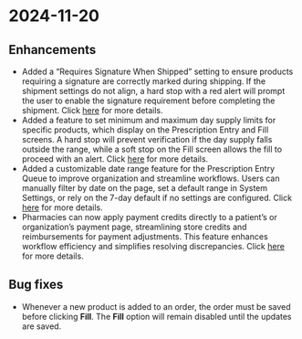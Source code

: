 # 2024-11-20

## Enhancements

* Added a “Requires Signature When Shipped” setting to ensure products requiring a signature are correctly marked during shipping. If the shipment settings do not align, a hard stop with a red alert will prompt the user to enable the signature requirement before completing the shipment. Click [here](../maintenance/products/ensuring-signature-requirement-for-shipments.md) for more details.&#x20;
* Added a feature to set minimum and maximum day supply limits for specific products, which display on the Prescription Entry and Fill screens. A hard stop will prevent verification if the day supply falls outside the range, while a soft stop on the Fill screen allows the fill to proceed with an alert. Click [here](../maintenance/products/setting-minimum-and-maximum-day-supply-for-products.md) for more details.&#x20;
* Added a customizable date range feature for the Prescription Entry Queue to improve organization and streamline workflows. Users can manually filter by date on the page, set a default range in System Settings, or rely on the 7-day default if no settings are configured. Click [here](../pharmacy/rx-entry-queue/configuring-a-default-date-range-for-the-prescription-entry-queue.md) for more details.&#x20;
* Pharmacies can now apply payment credits directly to a patient’s or organization’s payment page, streamlining store credits and reimbursements for payment adjustments. This feature enhances workflow efficiency and simplifies resolving discrepancies. Click [here](../patient/payments/applying-payment-credit.md) for more details.&#x20;

## Bug fixes

* Whenever a new product is added to an order, the order must be saved before clicking **Fill**. The **Fill** option will remain disabled until the updates are saved.&#x20;
